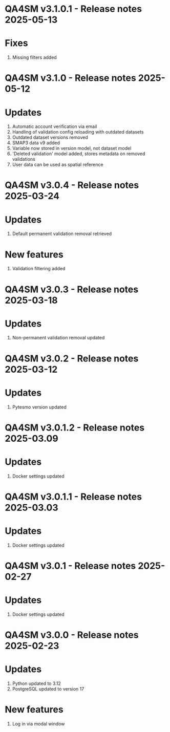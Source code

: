 QA4SM v3.1.0.1 - Release notes 2025-05-13
=======================================================
# Fixes
1. Missing filters added

QA4SM v3.1.0 - Release notes 2025-05-12
=======================================================
# Updates
1. Automatic account verification via email
2. Handling of validation config reloading with outdated datasets
3. Outdated dataset versions removed
4. SMAP3 data v9 added 
5. Variable now stored in version model, not dataset model
6. 'Deleted validation' model added, stores metadata on removed validations
7. User data can be used as spatial reference

QA4SM v3.0.4 - Release notes 2025-03-24
=======================================================
# Updates
1. Default permanent validation removal retrieved

# New features
1. Validation filtering added

QA4SM v3.0.3 - Release notes 2025-03-18
=======================================================
# Updates
1. Non-permanent validation removal updated

QA4SM v3.0.2 - Release notes 2025-03-12
=======================================================
# Updates
1. Pytesmo version updated

QA4SM v3.0.1.2 - Release notes 2025-03.09
=======================================================
# Updates
1. Docker settings updated

QA4SM v3.0.1.1 - Release notes 2025-03.03
=======================================================
# Updates
1. Docker settings updated

QA4SM v3.0.1 - Release notes 2025-02-27
=======================================================
# Updates
1. Docker settings updated

QA4SM v3.0.0 - Release notes 2025-02-23
=======================================================

# Updates
1. Python updated to 3.12
2. PostgreSQL updated to version 17

# New features
1. Log in via modal window


